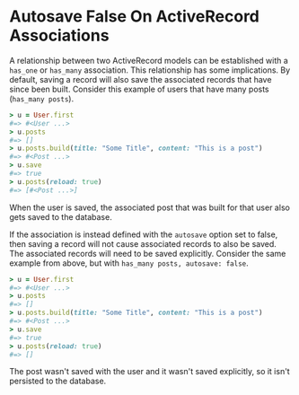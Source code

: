 # Autosave False On ActiveRecord Associations

A relationship between two ActiveRecord models can be established with a
`has_one` or `has_many` association. This relationship has some
implications. By default, saving a record will also save the associated
records that have since been built. Consider this example of users that have
many posts (`has_many posts`).

```ruby
> u = User.first
#=> #<User ...>
> u.posts
#=> []
> u.posts.build(title: "Some Title", content: "This is a post")
#=> #<Post ...>
> u.save
#=> true
> u.posts(reload: true)
#=> [#<Post ...>]
```

When the user is saved, the associated post that was built for that user
also gets saved to the database.

If the association is instead defined with the `autosave` option set to
false, then saving a record will not cause associated records to also be
saved. The associated records will need to be saved explicitly. Consider the
same example from above, but with `has_many posts, autosave: false`.

```ruby
> u = User.first
#=> #<User ...>
> u.posts
#=> []
> u.posts.build(title: "Some Title", content: "This is a post")
#=> #<Post ...>
> u.save
#=> true
> u.posts(reload: true)
#=> []
```

The post wasn't saved with the user and it wasn't saved explicitly, so it
isn't persisted to the database.
